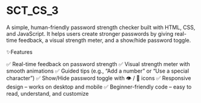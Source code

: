 # SCT_CS_3
A simple, human-friendly password strength checker built with HTML, CSS, and JavaScript. It helps users create stronger passwords by giving real-time feedback, a visual strength meter, and a show/hide password toggle.

✨Features

✅ Real-time feedback on password strength
✅ Visual strength meter with smooth animations
✅ Guided tips (e.g., “Add a number” or “Use a special character”)
✅ Show/Hide password toggle with 👁️ / 🙈 icons
✅ Responsive design – works on desktop and mobile
✅ Beginner-friendly code – easy to read, understand, and customize
